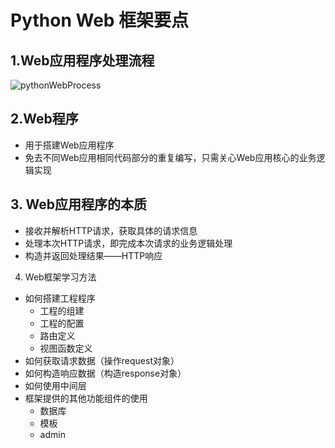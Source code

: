 
# Python Web 框架要点
## 1.Web应用程序处理流程
![pythonWebProcess](https://github.com/AH-Toby/picture/blob/master/DjangoPicture/1%E3%80%81IntroductionToDjango/pythonWebProcess.png)
## 2.Web程序
- 用于搭建Web应用程序
- 免去不同Web应用相同代码部分的重复编写，只需关心Web应用核心的业务逻辑实现
## 3. Web应用程序的本质
- 接收并解析HTTP请求，获取具体的请求信息
- 处理本次HTTP请求，即完成本次请求的业务逻辑处理
- 构造并返回处理结果——HTTP响应
4. Web框架学习方法
- 如何搭建工程程序
   - 工程的组建
   - 工程的配置
   - 路由定义
   - 视图函数定义
- 如何获取请求数据（操作request对象）
- 如何构造响应数据（构造response对象）
- 如何使用中间层
- 框架提供的其他功能组件的使用
    - 数据库
    - 模板
    - admin
